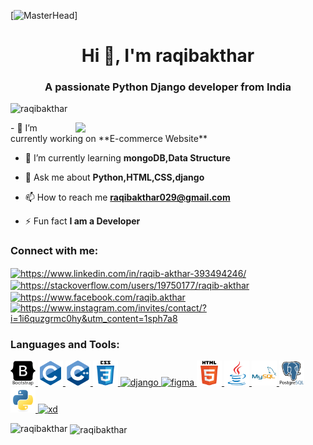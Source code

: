 [![MasterHead](https://blog-c7ff.kxcdn.com/blog/wp-content/uploads/2016/10/python_print_hello.gif)]
<h1 align="center">Hi 👋, I'm raqibakthar</h1>
<h3 align="center">A passionate Python Django developer from India</h3>

<p align="left"> <img src="https://komarev.com/ghpvc/?username=raqibakthar&label=Profile%20views&color=0e75b6&style=flat" alt="raqibakthar" /> </p>
<img align="right" width="400" src="https://cdn.dribbble.com/users/926537/screenshots/4502924/python-2.gif">
- 🔭 I’m currently working on **E-commerce Website**

- 🌱 I’m currently learning **mongoDB,Data Structure**

- 💬 Ask me about **Python,HTML,CSS,django**

- 📫 How to reach me **raqibakthar029@gmail.com**

- ⚡ Fun fact **I am a Developer**

<h3 align="left">Connect with me:</h3>
<p align="left">
<a href="https://linkedin.com/in/https://www.linkedin.com/in/raqib-akthar-393494246/" target="blank"><img align="center" src="https://raw.githubusercontent.com/rahuldkjain/github-profile-readme-generator/master/src/images/icons/Social/linked-in-alt.svg" alt="https://www.linkedin.com/in/raqib-akthar-393494246/" height="30" width="40" /></a>
<a href="https://stackoverflow.com/users/https://stackoverflow.com/users/19750177/raqib-akthar" target="blank"><img align="center" src="https://raw.githubusercontent.com/rahuldkjain/github-profile-readme-generator/master/src/images/icons/Social/stack-overflow.svg" alt="https://stackoverflow.com/users/19750177/raqib-akthar" height="30" width="40" /></a>
<a href="https://fb.com/https://www.facebook.com/raqib.akthar" target="blank"><img align="center" src="https://raw.githubusercontent.com/rahuldkjain/github-profile-readme-generator/master/src/images/icons/Social/facebook.svg" alt="https://www.facebook.com/raqib.akthar" height="30" width="40" /></a>
<a href="https://instagram.com/https://www.instagram.com/invites/contact/?i=1i6quzgrmc0hy&utm_content=1sph7a8" target="blank"><img align="center" src="https://raw.githubusercontent.com/rahuldkjain/github-profile-readme-generator/master/src/images/icons/Social/instagram.svg" alt="https://www.instagram.com/invites/contact/?i=1i6quzgrmc0hy&utm_content=1sph7a8" height="30" width="40" /></a>
</p>

<h3 align="left">Languages and Tools:</h3>
<p align="left"> <a href="https://getbootstrap.com" target="_blank" rel="noreferrer"> <img src="https://raw.githubusercontent.com/devicons/devicon/master/icons/bootstrap/bootstrap-plain-wordmark.svg" alt="bootstrap" width="40" height="40"/> </a> <a href="https://www.cprogramming.com/" target="_blank" rel="noreferrer"> <img src="https://raw.githubusercontent.com/devicons/devicon/master/icons/c/c-original.svg" alt="c" width="40" height="40"/> </a> <a href="https://www.w3schools.com/cpp/" target="_blank" rel="noreferrer"> <img src="https://raw.githubusercontent.com/devicons/devicon/master/icons/cplusplus/cplusplus-original.svg" alt="cplusplus" width="40" height="40"/> </a> <a href="https://www.w3schools.com/css/" target="_blank" rel="noreferrer"> <img src="https://raw.githubusercontent.com/devicons/devicon/master/icons/css3/css3-original-wordmark.svg" alt="css3" width="40" height="40"/> </a> <a href="https://www.djangoproject.com/" target="_blank" rel="noreferrer"> <img src="https://cdn.worldvectorlogo.com/logos/django.svg" alt="django" width="40" height="40"/> </a> <a href="https://www.figma.com/" target="_blank" rel="noreferrer"> <img src="https://www.vectorlogo.zone/logos/figma/figma-icon.svg" alt="figma" width="40" height="40"/> </a> <a href="https://www.w3.org/html/" target="_blank" rel="noreferrer"> <img src="https://raw.githubusercontent.com/devicons/devicon/master/icons/html5/html5-original-wordmark.svg" alt="html5" width="40" height="40"/> </a> <a href="https://www.java.com" target="_blank" rel="noreferrer"> <img src="https://raw.githubusercontent.com/devicons/devicon/master/icons/java/java-original.svg" alt="java" width="40" height="40"/> </a> <a href="https://www.mysql.com/" target="_blank" rel="noreferrer"> <img src="https://raw.githubusercontent.com/devicons/devicon/master/icons/mysql/mysql-original-wordmark.svg" alt="mysql" width="40" height="40"/> </a> <a href="https://www.postgresql.org" target="_blank" rel="noreferrer"> <img src="https://raw.githubusercontent.com/devicons/devicon/master/icons/postgresql/postgresql-original-wordmark.svg" alt="postgresql" width="40" height="40"/> </a> <a href="https://www.python.org" target="_blank" rel="noreferrer"> <img src="https://raw.githubusercontent.com/devicons/devicon/master/icons/python/python-original.svg" alt="python" width="40" height="40"/> </a> <a href="https://www.adobe.com/products/xd.html" target="_blank" rel="noreferrer"> <img src="https://cdn.worldvectorlogo.com/logos/adobe-xd.svg" alt="xd" width="40" height="40"/> </a> </p>

<p><img align="left" src="https://github-readme-stats.vercel.app/api/top-langs?username=raqibakthar&show_icons=true&locale=en&layout=compact" alt="raqibakthar" /></p>

<p>&nbsp;<img align="center" src="https://github-readme-stats.vercel.app/api?username=raqibakthar&show_icons=true&locale=en" alt="raqibakthar" /></p>
